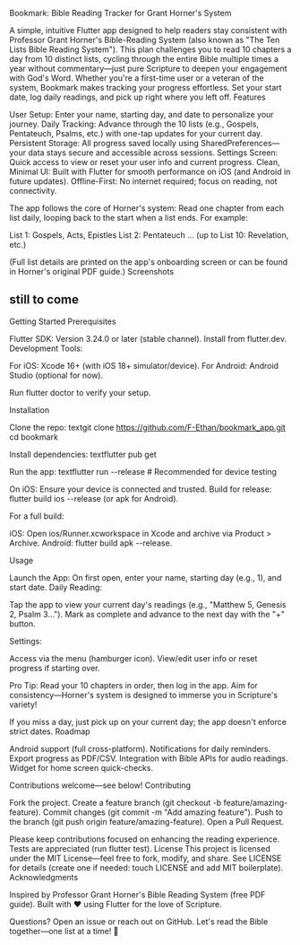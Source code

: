 Bookmark: Bible Reading Tracker for Grant Horner's System

A simple, intuitive Flutter app designed to help readers stay consistent with Professor Grant Horner's Bible-Reading System (also known as "The Ten Lists Bible Reading System"). This plan challenges you to read 10 chapters a day from 10 distinct lists, cycling through the entire Bible multiple times a year without commentary—just pure Scripture to deepen your engagement with God's Word.
Whether you're a first-time user or a veteran of the system, Bookmark makes tracking your progress effortless. Set your start date, log daily readings, and pick up right where you left off.
Features

User Setup: Enter your name, starting day, and date to personalize your journey.
Daily Tracking: Advance through the 10 lists (e.g., Gospels, Pentateuch, Psalms, etc.) with one-tap updates for your current day.
Persistent Storage: All progress saved locally using SharedPreferences—your data stays secure and accessible across sessions.
Settings Screen: Quick access to view or reset your user info and current progress.
Clean, Minimal UI: Built with Flutter for smooth performance on iOS (and Android in future updates).
Offline-First: No internet required; focus on reading, not connectivity.

The app follows the core of Horner's system: Read one chapter from each list daily, looping back to the start when a list ends. For example:

List 1: Gospels, Acts, Epistles
List 2: Pentateuch
... (up to List 10: Revelation, etc.)

(Full list details are printed on the app's onboarding screen or can be found in Horner's original PDF guide.)
Screenshots
## still to come


Getting Started
Prerequisites

Flutter SDK: Version 3.24.0 or later (stable channel). Install from flutter.dev.
Development Tools:

For iOS: Xcode 16+ (with iOS 18+ simulator/device).
For Android: Android Studio (optional for now).


Run flutter doctor to verify your setup.

Installation

Clone the repo:
textgit clone https://github.com/F-Ethan/bookmark_app.git
cd bookmark

Install dependencies:
textflutter pub get

Run the app:
textflutter run --release  # Recommended for device testing

On iOS: Ensure your device is connected and trusted.
Build for release: flutter build ios --release (or apk for Android).



For a full build:

iOS: Open ios/Runner.xcworkspace in Xcode and archive via Product > Archive.
Android: flutter build apk --release.

Usage

Launch the App: On first open, enter your name, starting day (e.g., 1), and start date.
Daily Reading:

Tap the app to view your current day's readings (e.g., "Matthew 5, Genesis 2, Psalm 3...").
Mark as complete and advance to the next day with the "+" button.


Settings:

Access via the menu (hamburger icon).
View/edit user info or reset progress if starting over.


Pro Tip: Read your 10 chapters in order, then log in the app. Aim for consistency—Horner's system is designed to immerse you in Scripture's variety!

If you miss a day, just pick up on your current day; the app doesn't enforce strict dates.
Roadmap

 Android support (full cross-platform).
 Notifications for daily reminders.
 Export progress as PDF/CSV.
 Integration with Bible APIs for audio readings.
 Widget for home screen quick-checks.

Contributions welcome—see below!
Contributing

Fork the project.
Create a feature branch (git checkout -b feature/amazing-feature).
Commit changes (git commit -m "Add amazing feature").
Push to the branch (git push origin feature/amazing-feature).
Open a Pull Request.

Please keep contributions focused on enhancing the reading experience. Tests are appreciated (run flutter test).
License
This project is licensed under the MIT License—feel free to fork, modify, and share. See LICENSE for details (create one if needed: touch LICENSE and add MIT boilerplate).
Acknowledgments

Inspired by Professor Grant Horner's Bible Reading System (free PDF guide).
Built with ❤️ using Flutter for the love of Scripture.

Questions? Open an issue or reach out on GitHub. Let's read the Bible together—one list at a time! 📖